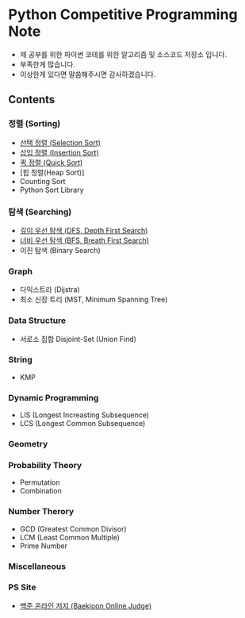 # Python Competitive Programming Note
* 제 공부를 위한 파이썬 코테를 위한 알고리즘 및 소스코드 저장소 입니다.
* 부족한게 많습니다. 
* 이상한게 있다면 말씀해주시면 감사하겠습니다.
## Contents
### 정렬 (Sorting)
* [선택 정렬 (Selection Sort)](/sorting/selection_sort.py)
* [삽입 정렬 (Insertion Sort)](/sorting/insertion_sort.py)
* [퀵 정렬 (Quick Sort)](/sorting/quick_sort.py)
* [힙 정렬(Heap Sort)] 
* Counting Sort
* Python Sort Library
### 탐색 (Searching)
* [깊이 우선 탐색 (DFS, Depth First Search)](/searching/dfs.py)
* [너비 우선 탐색 (BFS, Breath First Search)](/searching/bfs.py)
* 이진 탐색 (Binary Search)
### Graph
* 다익스트라 (Dijstra)
* 최소 신장 트리 (MST, Minimum Spanning Tree)
### Data Structure
* 서로소 집합 Disjoint-Set (Union Find)
### String
* KMP
### Dynamic Programming
* LIS (Longest Increasting Subsequence)
* LCS (Longest Common Subsequence)
### Geometry
### Probability Theory
* Permutation
* Combination
### Number Therory
* GCD (Greatest Common Divisor)
* LCM (Least Common Multiple)
* Prime Number
### Miscellaneous

### PS Site
* [백준 온라인 저지 (Baekjoon Online Judge)](/baekjoon)

